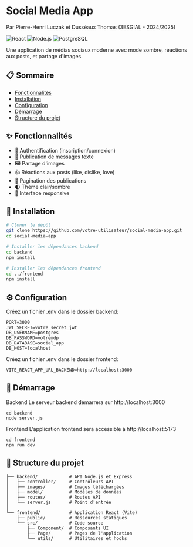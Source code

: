 # Social Media App
Par Pierre-Henri Luczak et Dusséaux Thomas (3ESGIAL - 2024/2025)

![React](https://img.shields.io/badge/React-18.x-blue)
![Node.js](https://img.shields.io/badge/Node.js-16.x-green)
![PostgreSQL](https://img.shields.io/badge/PostgreSQL-Latest-blue)

Une application de médias sociaux moderne avec mode sombre, réactions aux posts, et partage d'images.

## 📋 Sommaire

- [Fonctionnalités](#-fonctionnalités)
- [Installation](#-installation)
- [Configuration](#-configuration)
- [Démarrage](#-démarrage)
- [Structure du projet](#-structure-du-projet)

## ✨ Fonctionnalités

- 🔐 Authentification (inscription/connexion)
- 📝 Publication de messages texte
- 🖼️ Partage d'images
- 👍 Réactions aux posts (like, dislike, love)
- 📄 Pagination des publications
- 🌓 Thème clair/sombre
- 📱 Interface responsive

## 🚀 Installation

```bash
# Cloner le dépôt
git clone https://github.com/votre-utilisateur/social-media-app.git
cd social-media-app

# Installer les dépendances backend
cd backend
npm install

# Installer les dépendances frontend
cd ../frontend
npm install
```

## ⚙️ Configuration

Créez un fichier .env dans le dossier backend:
```
PORT=3000
JWT_SECRET=votre_secret_jwt
DB_USERNAME=postgres
DB_PASSWORD=votremdp
DB_DATABASE=social_app
DB_HOST=localhost
```
Créez un fichier .env dans le dossier frontend:
```
VITE_REACT_APP_URL_BACKEND=http://localhost:3000
```

## 🏁 Démarrage

Backend
Le serveur backend démarrera sur http://localhost:3000
```
cd backend
node server.js
```

Frontend
L'application frontend sera accessible à http://localhost:5173
```
cd frontend
npm run dev
```

## 📁 Structure du projet
```
├── backend/            # API Node.js et Express
│   ├── controller/     # Contrôleurs API
│   ├── images/         # Images téléchargées
│   ├── model/          # Modèles de données
│   ├── routes/         # Routes API
│   └── server.js       # Point d'entrée
│
└── frontend/           # Application React (Vite)
    ├── public/         # Ressources statiques
    └── src/            # Code source
        ├── Component/  # Composants UI
        ├── Page/       # Pages de l'application
        └── utils/      # Utilitaires et hooks
```
